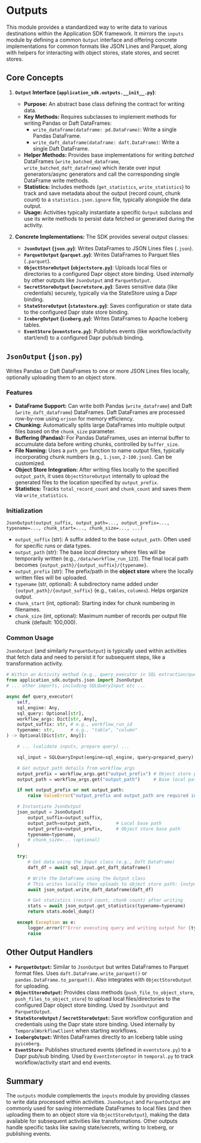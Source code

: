 # Outputs

This module provides a standardized way to write data to various destinations within the Application SDK framework. It mirrors the `inputs` module by defining a common `Output` interface and offering concrete implementations for common formats like JSON Lines and Parquet, along with helpers for interacting with object stores, state stores, and secret stores.

## Core Concepts

1.  **`Output` Interface (`application_sdk.outputs.__init__.py`)**:
    *   **Purpose:** An abstract base class defining the contract for writing data.
    *   **Key Methods:** Requires subclasses to implement methods for writing Pandas or Daft DataFrames:
        *   `write_dataframe(dataframe: pd.DataFrame)`: Write a single Pandas DataFrame.
        *   `write_daft_dataframe(dataframe: daft.DataFrame)`: Write a single Daft DataFrame.
    *   **Helper Methods:** Provides base implementations for writing *batched* DataFrames (`write_batched_dataframe`, `write_batched_daft_dataframe`) which iterate over input generators/async generators and call the corresponding single DataFrame write methods.
    *   **Statistics:** Includes methods (`get_statistics`, `write_statistics`) to track and save metadata about the output (record count, chunk count) to a `statistics.json.ignore` file, typically alongside the data output.
    *   **Usage:** Activities typically instantiate a specific `Output` subclass and use its write methods to persist data fetched or generated during the activity.

2.  **Concrete Implementations:** The SDK provides several output classes:

    *   **`JsonOutput` (`json.py`)**: Writes DataFrames to JSON Lines files (`.json`).
    *   **`ParquetOutput` (`parquet.py`)**: Writes DataFrames to Parquet files (`.parquet`).
    *   **`ObjectStoreOutput` (`objectstore.py`)**: Uploads local files or directories to a configured Dapr object store binding. Used *internally* by other outputs like `JsonOutput` and `ParquetOutput`.
    *   **`SecretStoreOutput` (`secretstore.py`)**: Saves sensitive data (like credentials) securely, typically via the StateStore using a Dapr binding.
    *   **`StateStoreOutput` (`statestore.py`)**: Saves configuration or state data to the configured Dapr state store binding.
    *   **`IcebergOutput` (`iceberg.py`)**: Writes DataFrames to Apache Iceberg tables.
    *   **`EventStore` (`eventstore.py`)**: Publishes events (like workflow/activity start/end) to a configured Dapr pub/sub binding.

## `JsonOutput` (`json.py`)

Writes Pandas or Daft DataFrames to one or more JSON Lines files locally, optionally uploading them to an object store.

### Features

*   **DataFrame Support:** Can write both Pandas (`write_dataframe`) and Daft (`write_daft_dataframe`) DataFrames. Daft DataFrames are processed row-by-row using `orjson` for memory efficiency.
*   **Chunking:** Automatically splits large DataFrames into multiple output files based on the `chunk_size` parameter.
*   **Buffering (Pandas):** For Pandas DataFrames, uses an internal buffer to accumulate data before writing chunks, controlled by `buffer_size`.
*   **File Naming:** Uses a `path_gen` function to name output files, typically incorporating chunk numbers (e.g., `1.json`, `2-100.json`). Can be customized.
*   **Object Store Integration:** After writing files locally to the specified `output_path`, it uses `ObjectStoreOutput` internally to upload the generated files to the location specified by `output_prefix`.
*   **Statistics:** Tracks `total_record_count` and `chunk_count` and saves them via `write_statistics`.

### Initialization

`JsonOutput(output_suffix, output_path=..., output_prefix=..., typename=..., chunk_start=..., chunk_size=..., ...)`

*   `output_suffix` (str): A suffix added to the base `output_path`. Often used for specific runs or data types.
*   `output_path` (str): The base *local* directory where files will be temporarily written (e.g., `/data/workflow_run_123`). The final local path becomes `{output_path}/{output_suffix}/{typename}`.
*   `output_prefix` (str): The prefix/path in the **object store** where the locally written files will be uploaded.
*   `typename` (str, optional): A subdirectory name added under `{output_path}/{output_suffix}` (e.g., `tables`, `columns`). Helps organize output.
*   `chunk_start` (int, optional): Starting index for chunk numbering in filenames.
*   `chunk_size` (int, optional): Maximum number of records per output file chunk (default: 100,000).

### Common Usage

`JsonOutput` (and similarly `ParquetOutput`) is typically used within activities that fetch data and need to persist it for subsequent steps, like a transformation activity.

```python
# Within an Activity method (e.g., query_executor in SQL extraction/query activities)
from application_sdk.outputs.json import JsonOutput
# ... other imports, including SQLQueryInput etc ...

async def query_executor(
    self,
    sql_engine: Any,
    sql_query: Optional[str],
    workflow_args: Dict[str, Any],
    output_suffix: str, # e.g., workflow_run_id
    typename: str,      # e.g., "table", "column"
) -> Optional[Dict[str, Any]]:

    # ... (validate inputs, prepare query) ...

    sql_input = SQLQueryInput(engine=sql_engine, query=prepared_query)

    # Get output path details from workflow_args
    output_prefix = workflow_args.get("output_prefix") # Object store path
    output_path = workflow_args.get("output_path")     # Base local path

    if not output_prefix or not output_path:
        raise ValueError("output_prefix and output_path are required in workflow_args")

    # Instantiate JsonOutput
    json_output = JsonOutput(
        output_suffix=output_suffix,
        output_path=output_path,         # Local base path
        output_prefix=output_prefix,     # Object store base path
        typename=typename,
        # chunk_size=... (optional)
    )

    try:
        # Get data using the Input class (e.g., Daft DataFrame)
        daft_df = await sql_input.get_daft_dataframe()

        # Write the DataFrame using the Output class
        # This writes locally then uploads to object store path: {output_prefix}/{output_suffix}/{typename}/
        await json_output.write_daft_dataframe(daft_df)

        # Get statistics (record count, chunk count) after writing
        stats = await json_output.get_statistics(typename=typename)
        return stats.model_dump()

    except Exception as e:
        logger.error(f"Error executing query and writing output for {typename}: {e}", exc_info=True)
        raise
```

## Other Output Handlers

*   **`ParquetOutput`:** Similar to `JsonOutput` but writes DataFrames to Parquet format files. Uses `daft.DataFrame.write_parquet()` or `pandas.DataFrame.to_parquet()`. Also integrates with `ObjectStoreOutput` for uploading.
*   **`ObjectStoreOutput`:** Provides class methods (`push_file_to_object_store`, `push_files_to_object_store`) to upload local files/directories to the configured Dapr object store binding. Used by `JsonOutput` and `ParquetOutput`.
*   **`StateStoreOutput` / `SecretStoreOutput`:** Save workflow configuration and credentials using the Dapr state store binding. Used internally by `TemporalWorkflowClient` when starting workflows.
*   **`IcebergOutput`:** Writes DataFrames directly to an Iceberg table using `pyiceberg`.
*   **`EventStore`:** Publishes structured events (defined in `eventstore.py`) to a Dapr pub/sub binding. Used by `EventInterceptor` in `temporal.py` to track workflow/activity start and end events.

## Summary

The `outputs` module complements the `inputs` module by providing classes to write data processed within activities. `JsonOutput` and `ParquetOutput` are commonly used for saving intermediate DataFrames to local files (and then uploading them to an object store via `ObjectStoreOutput`), making the data available for subsequent activities like transformations. Other outputs handle specific tasks like saving state/secrets, writing to Iceberg, or publishing events.